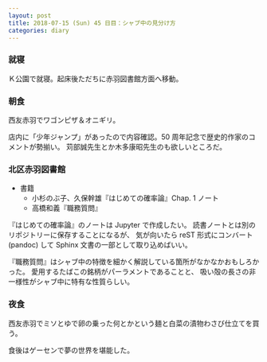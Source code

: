 ```yaml
---
layout: post
title: 2018-07-15 (Sun) 45 日目：シャブ中の見分け方
categories: diary
---
```


### 就寝

Ｋ公園で就寝。起床後ただちに赤羽図書館方面へ移動。

### 朝食

西友赤羽でワゴンピザ＆オニギリ。

店内に「少年ジャンプ」があったので内容確認。50 周年記念で歴史的作家のコメントが勢揃い。
苅部誠先生とか木多康昭先生のも欲しいところだ。

### 北区赤羽図書館

* 書籍
  * 小杉のぶ子、久保幹雄『はじめての確率論』Chap. 1 ノート
  * 高橋和義『職務質問』

『はじめての確率論』のノートは Jupyter で作成したい。
読書ノートとは別のリポジトリーに保存することになるが、
気が向いたら reST 形式にコンバート (pandoc) して Sphinx 文書の一部として取り込めばいい。

『職務質問』はシャブ中の特徴を細かく解説している箇所がなかなかおもしろかった。
愛用するたばこの銘柄がパーラメントであることと、
吸い殻の長さの非一様性がシャブ中に特有な性質らしい。

### 夜食

西友赤羽でミソとゆで卵の乗った何とかという麺と白菜の漬物わさび仕立てを買う。

食後はゲーセンで夢の世界を堪能した。
